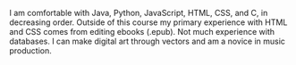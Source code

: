 I am comfortable with Java, Python, JavaScript, HTML, CSS, and C, in decreasing order. Outside of this course my primary experience with HTML and CSS comes from editing ebooks (.epub). Not much experience with databases. I can make digital art through vectors and am a novice in music production.
